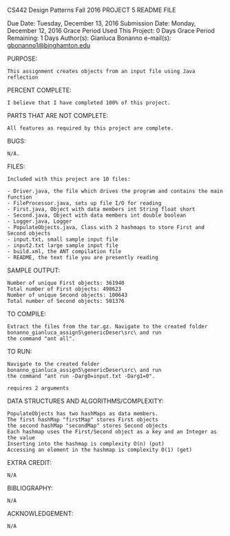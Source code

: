 CS442 Design Patterns
Fall 2016
PROJECT 5 README FILE

Due Date: Tuesday, December 13, 2016
Submission Date: Monday, December 12, 2016
Grace Period Used This Project: 0 Days
Grace Period Remaining: 1 Days
Author(s): Gianluca Bonanno
e-mail(s): gbonanno1@binghamton.edu


PURPOSE:

	This assignment creates objects from an input file using Java reflection

PERCENT COMPLETE:

	I believe that I have completed 100% of this project.

PARTS THAT ARE NOT COMPLETE:

	All features as required by this project are complete.

BUGS:

	N/A.

FILES:

	Included with this project are 10 files:
	
	- Driver.java, the file which drives the program and contains the main function
	- FileProcessor.java, sets up file I/O for reading
	- First.java, Object with data members int String float short
	- Second.java, Object with data members int double boolean
	- Logger.java, Logger 
	- PopulateObjects.java, Class with 2 hashmaps to store First and Second objects
	- input.txt, small sample input file
	- input2.txt large sample input file
	- build.xml, the ANT compilation file
	- README, the text file you are presently reading

SAMPLE OUTPUT:

	Number of unique First objects: 361940
	Total number of First objects: 498623
	Number of unique Second objects: 100643
	Total number of Second objects: 501376

TO COMPILE:

	Extract the files from the tar.gz. Navigate to the created folder
	bonanno_gianluca_assign5\genericDeser\src\ and run
	the command "ant all".
	
TO RUN:

	Navigate to the created folder
	bonanno_gianluca_assign5\genericDeser\src\ and run
	the command "ant run -Darg0=input.txt -Darg1=0".
	
	requires 2 arguments

DATA STRUCTURES AND ALGORITHMS/COMPLEXITY:
	
	PopulateObjects has two hashMaps as data members.
	The first hashMap "firstMap" stores First objects
	the second hashMap "secondMap" stores Second objects
	Each hashmap uses the First/Second object as a key and an Integer as the value
	Inserting into the hashmap is complexity O(n) (put)
	Accessing an element in the hashmap is complexity O(1) (get)
	
EXTRA CREDIT:

	N/A

BIBLIOGRAPHY:

	N/A

ACKNOWLEDGEMENT:

	N/A
